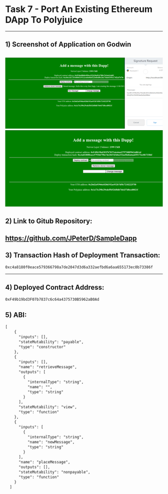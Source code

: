 # Task 7 - Port An Existing Ethereum DApp To Polyjuice
---
## 1) Screenshot of Application on Godwin
![](./messageCreation.png)
![](./messageCreation1.png)
---
## 2) Link to Gitub Repository:
https://github.com/JPeterD/SampleDapp
---
## 3) Transaction Hash of Deployment Transaction:
```
0xc4a8180f0eace579366798a7de2047d3d6a332aefbd6a6aa655173ec0b73386f
```
---
## 4) Deployed Contract Address:
```
0xF49b19bd3F07b7837c6c64a4375730B5962aB0Ad
```
## 5) ABI:
```
[
    {
      "inputs": [],
      "stateMutability": "payable",
      "type": "constructor"
    },
    {
      "inputs": [],
      "name": "retrieveMessage",
      "outputs": [
        {
          "internalType": "string",
          "name": "",
          "type": "string"
        }
      ],
      "stateMutability": "view",
      "type": "function"
    },
    {
      "inputs": [
        {
          "internalType": "string",
          "name": "newMessage",
          "type": "string"
        }
      ],
      "name": "placeMessage",
      "outputs": [],
      "stateMutability": "nonpayable",
      "type": "function"
    }
  ]
```
